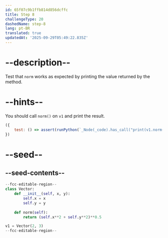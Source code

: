 ```yaml
---
id: 65f07c9b1ffb814d856dcffc
title: Step 8
challengeType: 20
dashedName: step-8
lang: pt-BR
translated: true
updatedAt: '2025-09-29T05:49:22.835Z'
---
```


# --description--

Test that `norm` works as expected by printing the value returned by the method.

# --hints--

You should call `norm()` on `v1` and print the result.

```js
({
    test: () => assert(runPython(`_Node(_code).has_call("print(v1.norm())")`))
})
```

# --seed--

## --seed-contents--

```py
--fcc-editable-region--
class Vector:
    def __init__(self, x, y):
        self.x = x
        self.y = y
        
    def norm(self):
        return (self.x**2 + self.y**2)**0.5

v1 = Vector(2, 3)
--fcc-editable-region--
```
